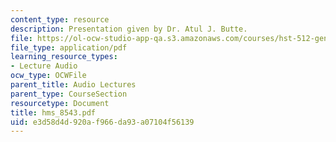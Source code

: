 ```yaml
---
content_type: resource
description: Presentation given by Dr. Atul J. Butte.
file: https://ol-ocw-studio-app-qa.s3.amazonaws.com/courses/hst-512-genomic-medicine-spring-2004/e3d58d4d920af966da93a07104f56139_hms_8543.pdf
file_type: application/pdf
learning_resource_types:
- Lecture Audio
ocw_type: OCWFile
parent_title: Audio Lectures
parent_type: CourseSection
resourcetype: Document
title: hms_8543.pdf
uid: e3d58d4d-920a-f966-da93-a07104f56139
---
```

